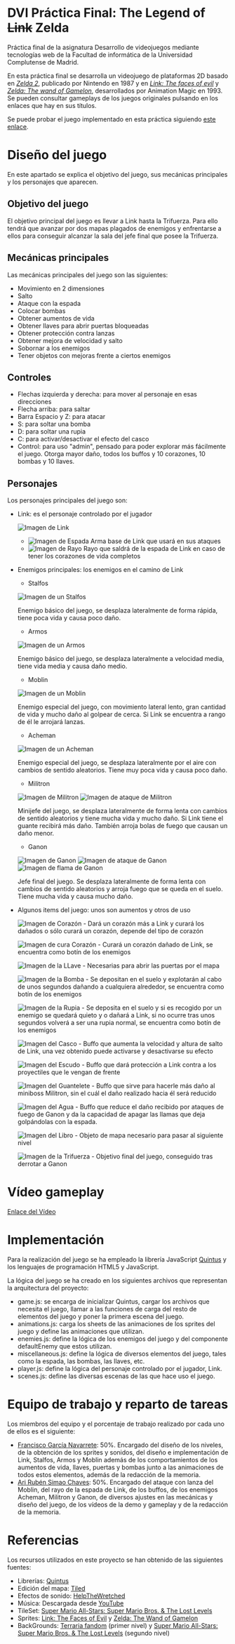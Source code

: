 # DVI Práctica Final: The Legend of ~~Link~~ Zelda
Práctica final de la asignatura Desarrollo de videojuegos mediante tecnologías web de la Facultad de informática de la Universidad Complutense de Madrid.

En esta práctica final se desarrolla un videojuego de plataformas 2D basado en [_Zelda 2_](https://www.youtube.com/watch?v=5Yf7zGjbfFQ&), publicado por Nintendo en 1987 y en [_Link: The faces of evil_](https://www.youtube.com/watch?v=gqUVVbObaEM&) y [_Zelda: The wand of Gamelon_](https://www.youtube.com/watch?v=GoO2HfYTZsI), desarrollados por  Animation Magic en 1993. Se pueden consultar gameplays de los juegos originales pulsando en los enlaces que hay en sus títulos.

Se puede probar el juego implementado en esta práctica siguiendo [este enlace](https://francg07.github.io/DVI-PracticaFinal/).

# Diseño del juego
En este apartado se explica el objetivo del juego, sus mecánicas principales y los personajes que aparecen.

## Objetivo del juego
El objetivo principal del juego es llevar a Link hasta la Trifuerza. Para ello tendrá que avanzar por dos mapas plagados de enemigos y enfrentarse a ellos para conseguir alcanzar la sala del jefe final que posee la Trifuerza.

## Mecánicas principales
Las mecánicas principales del juego son las siguientes:
- Movimiento en 2 dimensiones
- Salto
- Ataque con la espada
- Colocar bombas
- Obtener aumentos de vida
- Obtener llaves para abrir puertas bloqueadas
- Obtener protección contra lanzas
- Obtener mejora de velocidad y salto
- Sobornar a los enemigos
- Tener objetos con mejoras frente a ciertos enemigos

## Controles
- Flechas izquierda y derecha: para mover al personaje en esas direcciones
- Flecha arriba: para saltar
- Barra Espacio y Z: para atacar
- S: para soltar una bomba
- D: para soltar una rupia
- C: para activar/desactivar el efecto del casco
- Control: para uso "admin", pensado para poder explorar más fácilmente el juego. Otorga mayor daño, todos los buffos y 10 corazones, 10 bombas y 10 llaves.

## Personajes
Los personajes principales del juego son:
- Link: es el personaje controlado por el jugador

  ![Imagen de Link](https://github.com/DVI2021/Zelda/blob/main/images/readme-images/Link.png)
  
  - ![Imagen de Espada](https://github.com/DVI2021/Zelda/blob/main/images/readme-images/sword.png) Arma base de Link que usará en sus ataques
  - ![Imagen de Rayo](https://github.com/DVI2021/Zelda/blob/main/images/readme-images/ray.png) Rayo que saldrá de la espada de Link en caso de tener los corazones de vida completos
  
- Enemigos principales: los enemigos en el camino de Link
  - Stalfos
  
  ![Imagen de un Stalfos](https://github.com/DVI2021/Zelda/blob/main/images/readme-images/stalfos.png)
  
  Enemigo básico del juego, se desplaza lateralmente de forma rápida, tiene poca vida y causa poco daño.
  
  - Armos

  ![Imagen de un Armos](https://github.com/DVI2021/Zelda/blob/main/images/readme-images/armos.png)
  
  Enemigo básico del juego, se desplaza lateralmente a velocidad media, tiene vida media y causa daño medio.
  
  - Moblin 

  ![Imagen de un Moblin](https://github.com/DVI2021/Zelda/blob/main/images/readme-images/moblin.png)
  
  Enemigo especial del juego, con movimiento lateral lento, gran cantidad de vida y mucho daño al golpear de cerca. Si Link se encuentra a rango de él le arrojará lanzas.
  
  - Acheman
  
  ![Imagen de un Acheman](https://github.com/DVI2021/Zelda/blob/main/images/readme-images/acheman.png)
  
  Enemigo especial del juego, se desplaza lateralmente por el aire con cambios de sentido aleatorios. Tiene muy poca vida y causa poco daño.
  
  - Militron 
  
  ![Imagen de Militron](https://github.com/DVI2021/Zelda/blob/main/images/readme-images/militron.png)
  ![Imagen de ataque de Militron](https://github.com/DVI2021/Zelda/blob/main/images/readme-images/militronFire.png)
  
  Minijefe del juego, se desplaza lateralmente de forma lenta con cambios de sentido aleatorios y tiene mucha vida y mucho daño. Si Link tiene el guante recibirá más daño. También arroja bolas de fuego que causan un daño menor.
  
  - Ganon
  
  ![Imagen de Ganon](https://github.com/DVI2021/Zelda/blob/main/images/readme-images/ganon.png)
  ![Imagen de ataque de Ganon](https://github.com/DVI2021/Zelda/blob/main/images/readme-images/ganonFire.png)
  ![Imagen de flama de Ganon](https://github.com/DVI2021/Zelda/blob/main/images/readme-images/flame.png)
  
  Jefe final del juego. Se desplaza lateralmente de forma lenta con cambios de sentido aleatorios y arroja fuego que se queda en el suelo. Tiene mucha vida y causa mucho daño.
  
- Algunos items del juego: unos son aumentos y otros de uso

  ![Imagen de Corazón](https://github.com/DVI2021/Zelda/blob/main/images/readme-images/heartContainer.png) - Dará un corazón más a Link y curará los dañados o sólo curará un corazón, depende del tipo de corazón
  
  ![Imagen de cura Corazón](https://github.com/DVI2021/Zelda/blob/main/images/readme-images/heart.png) - Curará un corazón dañado de Link, se encuentra como botín de los enemigos
  
  ![Imagen de la LLave](https://github.com/DVI2021/Zelda/blob/main/images/readme-images/key.png) - Necesarias para abrir las puertas por el mapa
  
  ![Imagen de la Bomba](https://github.com/DVI2021/Zelda/blob/main/images/readme-images/bomb.png) - Se depositan en el suelo y explotarán al cabo de unos segundos dañando a cualquiera alrededor, se encuentra como botín de los enemigos
  
  ![Imagen de la Rupia](https://github.com/DVI2021/Zelda/blob/main/images/readme-images/ruby.png) - Se deposita en el suelo y si es recogido por un enemigo se quedará quieto y o dañará a Link, si no ocurre tras unos segundos volverá a ser una rupia normal, se encuentra como botín de los enemigos
  
  ![Imagen del Casco](https://github.com/DVI2021/Zelda/blob/main/images/readme-images/helmet.png) - Buffo que aumenta la velocidad y altura de salto de Link, una vez obtenido puede activarse y desactivarse su efecto
  
  ![Imagen del Escudo](https://github.com/DVI2021/Zelda/blob/main/images/readme-images/shield.png) - Buffo que dará protección a Link contra a los proyectiles que le vengan de frente
  
  ![Imagen del Guantelete](https://github.com/DVI2021/Zelda/blob/main/images/readme-images/gauntlet.png) - Buffo que sirve para hacerle más daño al miniboss Militron, sin el cuál el daño realizado hacia él será reducido
  
  ![Imagen del Agua](https://github.com/DVI2021/Zelda/blob/main/images/readme-images/water.png) - Buffo que reduce el daño recibido por ataques de fuego de Ganon y da la capacidad de apagar las llamas que deja golpándolas con la espada.
  
  ![Imagen del Libro](https://github.com/DVI2021/Zelda/blob/main/images/readme-images/libro.png) - Objeto de mapa necesario para pasar al siguiente nivel
  
  ![Imagen de la Trifuerza](https://github.com/DVI2021/Zelda/blob/main/images/readme-images/triforce.png) - Objetivo final del juego, conseguido tras derrotar a Ganon
  
# Vídeo gameplay
[Enlace del Vídeo](https://youtu.be/X1Duo10ToR4)
# Implementación
Para la realización del juego se ha empleado la librería JavaScript [Quintus](http://www.html5quintus.com/) y los lenguajes de programación HTML5 y JavaScript.

La lógica del juego se ha creado en los siguientes archivos que representan la arquitectura del proyecto:
- game.js: se encarga de inicializar Quintus, cargar los archivos que necesita el juego, llamar a las funciones de carga del resto de elementos del juego y poner la primera escena del juego.
- animations.js: carga los sheets de las animaciones de los sprites del juego y define las animaciones que utilizan.
- enemies.js: define la lógica de los enemigos del juego y del componente defaultEnemy que estos utilizan.
- miscellaneous.js: define la lógica de diversos elementos del juego, tales como la espada, las bombas, las llaves, etc.
- player.js: define la lógica del personaje controlado por el jugador, Link.
- scenes.js: define las diversas escenas de las que hace uso el juego.
# Equipo de trabajo y reparto de tareas
Los miembros del equipo y el porcentaje de trabajo realizado por cada uno de ellos es el siguiente:
-  [Francisco García Navarrete](https://github.com/FrancG07): 50%. Encargado del diseño de los niveles, de la obtención de los sprites y sonidos, del diseño e implementación de Link, Stalfos, Armos y Moblin además de los comportamientos de los aumentos de vida, llaves, puertas y bombas junto a las animaciones de todos estos elementos, además de la redacción de la memoria.
-  [Ari Rubén Simao Chaves](https://github.com/Ruben-SC): 50%. Encargado del ataque con lanza del Moblin, del rayo de la espada de Link, de los buffos, de los enemigos Acheman, Militron y Ganon, de diversos ajustes en las mecánicas y diseño del juego, de los vídeos de la demo y gameplay y de la redacción de la memoria.

# Referencias
Los recursos utilizados en este proyecto se han obtenido de las siguientes fuentes:
- Librerías: [Quintus](http://www.html5quintus.com/)
- Edición del mapa: [Tiled](https://www.mapeditor.org/)
- Efectos de sonido: [HelpTheWretched](http://noproblo.dayjo.org/ZeldaSounds/)
- Música: Descargada desde [YouTube](https://www.youtube.com/)
- TileSet: [Super Mario All-Stars: Super Mario Bros. & The Lost Levels](https://www.spriters-resource.com/snes/smassmb1/sheet/6211/)
- Sprites: [Link: The Faces of Evil](https://www.spriters-resource.com/cd_i/linkthefacesofevil/) y [Zelda: The Wand of Gamelon](https://www.spriters-resource.com/cd_i/zeldathewandofgamelon/)
- BackGrounds: [Terraria fandom](https://terraria.fandom.com/wiki/Biome_backgrounds) (primer nivel) y [Super Mario All-Stars: Super Mario Bros. & The Lost Levels](https://www.spriters-resource.com/fullview/135316/) (segundo nivel)

